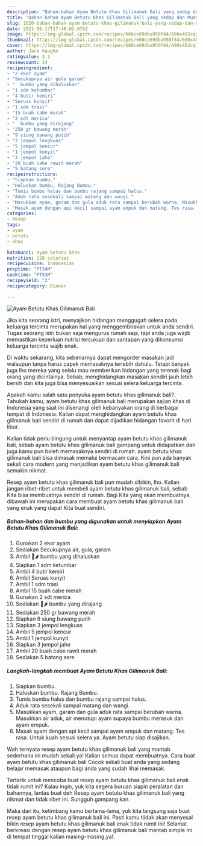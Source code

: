 ```yaml
---
description: "Bahan-bahan Ayam Betutu Khas Gilimanuk Bali yang sedap dan Mudah Dibuat"
title: "Bahan-bahan Ayam Betutu Khas Gilimanuk Bali yang sedap dan Mudah Dibuat"
slug: 1020-bahan-bahan-ayam-betutu-khas-gilimanuk-bali-yang-sedap-dan-mudah-dibuat
date: 2021-06-17T17:48:02.075Z
image: https://img-global.cpcdn.com/recipes/660ce69dba950f84/680x482cq70/ayam-betutu-khas-gilimanuk-bali-foto-resep-utama.jpg
thumbnail: https://img-global.cpcdn.com/recipes/660ce69dba950f84/680x482cq70/ayam-betutu-khas-gilimanuk-bali-foto-resep-utama.jpg
cover: https://img-global.cpcdn.com/recipes/660ce69dba950f84/680x482cq70/ayam-betutu-khas-gilimanuk-bali-foto-resep-utama.jpg
author: Jack Vaughn
ratingvalue: 3.1
reviewcount: 14
recipeingredient:
- "2 ekor ayam"
- "Secukupnya air gula garam"
- "  bumbu yang dihaluskan"
- "1 sdm ketumbar"
- "4 butir kemiri"
- "Seruas kunyit"
- "1 sdm trasi"
- "15 buah cabe merah"
- "2 sdt merica"
- "  bumbu yang dirajang"
- "250 gr bawang merah"
- "9 siung bawang putih"
- "3 jempol lengkuas"
- "5 jempol kencur"
- "1 jempol kunyit"
- "3 jempol jahe"
- "20 buah cabe rawit merah"
- "5 batang sere"
recipeinstructions:
- "Siapkan bumbu."
- "Haluskan bumbu. Rajang Bumbu."
- "Tumis bumbu halus dan bumbu rajang sampai halus."
- "Aduk rata sesekali sampai matang dan wangi."
- "Masukkan ayam, garam dan gula aduk rata sampai berubah warna. Masukkan air aduk, air menutupi ayam supaya bumbu merasuk dan ayam empuk."
- "Masak ayam dengan api kecil sampai ayam empuk dan matang. Tes rasa. Untuk kuah sesuai selera ya. Ayam betutu siap disajikan."
categories:
- Resep
tags:
- ayam
- betutu
- khas

katakunci: ayam betutu khas 
nutrition: 226 calories
recipecuisine: Indonesian
preptime: "PT34M"
cooktime: "PT53M"
recipeyield: "2"
recipecategory: Dinner

---
```



![Ayam Betutu Khas Gilimanuk Bali](https://img-global.cpcdn.com/recipes/660ce69dba950f84/680x482cq70/ayam-betutu-khas-gilimanuk-bali-foto-resep-utama.jpg)

Jika kita seorang istri, menyajikan hidangan menggugah selera pada keluarga tercinta merupakan hal yang menggembirakan untuk anda sendiri. Tugas seorang istri bukan saja mengurus rumah saja, tapi anda juga wajib memastikan keperluan nutrisi tercukupi dan santapan yang dikonsumsi keluarga tercinta wajib enak.

Di waktu  sekarang, kita sebenarnya dapat mengorder masakan jadi walaupun tanpa harus capek memasaknya terlebih dahulu. Tetapi banyak juga lho mereka yang selalu mau memberikan hidangan yang terenak bagi orang yang dicintainya. Sebab, menghidangkan masakan sendiri jauh lebih bersih dan kita juga bisa menyesuaikan sesuai selera keluarga tercinta. 



Apakah kamu salah satu penyuka ayam betutu khas gilimanuk bali?. Tahukah kamu, ayam betutu khas gilimanuk bali merupakan sajian khas di Indonesia yang saat ini disenangi oleh kebanyakan orang di berbagai tempat di Indonesia. Kalian dapat menghidangkan ayam betutu khas gilimanuk bali sendiri di rumah dan dapat dijadikan hidangan favorit di hari libur.

Kalian tidak perlu bingung untuk menyantap ayam betutu khas gilimanuk bali, sebab ayam betutu khas gilimanuk bali gampang untuk didapatkan dan juga kamu pun boleh memasaknya sendiri di rumah. ayam betutu khas gilimanuk bali bisa dimasak memalui bermacam cara. Kini pun ada banyak sekali cara modern yang menjadikan ayam betutu khas gilimanuk bali semakin nikmat.

Resep ayam betutu khas gilimanuk bali pun mudah dibikin, lho. Kalian jangan ribet-ribet untuk membeli ayam betutu khas gilimanuk bali, sebab Kita bisa membuatnya sendiri di rumah. Bagi Kita yang akan membuatnya, dibawah ini merupakan cara membuat ayam betutu khas gilimanuk bali yang enak yang dapat Kita buat sendiri.

<!--inarticleads1-->

##### Bahan-bahan dan bumbu yang digunakan untuk menyiapkan Ayam Betutu Khas Gilimanuk Bali:

1. Gunakan 2 ekor ayam
1. Sediakan Secukupnya air, gula, garam
1. Ambil  🧄🌶 bumbu yang dihaluskan
1. Siapkan 1 sdm ketumbar
1. Ambil 4 butir kemiri
1. Ambil Seruas kunyit
1. Ambil 1 sdm trasi
1. Ambil 15 buah cabe merah
1. Gunakan 2 sdt merica
1. Sediakan  🧄🌶 bumbu yang dirajang
1. Sediakan 250 gr bawang merah
1. Siapkan 9 siung bawang putih
1. Siapkan 3 jempol lengkuas
1. Ambil 5 jempol kencur
1. Ambil 1 jempol kunyit
1. Siapkan 3 jempol jahe
1. Ambil 20 buah cabe rawit merah
1. Sediakan 5 batang sere




<!--inarticleads2-->

##### Langkah-langkah membuat Ayam Betutu Khas Gilimanuk Bali:

1. Siapkan bumbu.
1. Haluskan bumbu. Rajang Bumbu.
1. Tumis bumbu halus dan bumbu rajang sampai halus.
1. Aduk rata sesekali sampai matang dan wangi.
1. Masukkan ayam, garam dan gula aduk rata sampai berubah warna. Masukkan air aduk, air menutupi ayam supaya bumbu merasuk dan ayam empuk.
1. Masak ayam dengan api kecil sampai ayam empuk dan matang. Tes rasa. Untuk kuah sesuai selera ya. Ayam betutu siap disajikan.




Wah ternyata resep ayam betutu khas gilimanuk bali yang mantab sederhana ini mudah sekali ya! Kalian semua dapat membuatnya. Cara buat ayam betutu khas gilimanuk bali Cocok sekali buat anda yang sedang belajar memasak ataupun bagi anda yang sudah lihai memasak.

Tertarik untuk mencoba buat resep ayam betutu khas gilimanuk bali enak tidak rumit ini? Kalau ingin, yuk kita segera buruan siapin peralatan dan bahannya, lantas buat deh Resep ayam betutu khas gilimanuk bali yang nikmat dan tidak ribet ini. Sungguh gampang kan. 

Maka dari itu, ketimbang kamu berlama-lama, yuk kita langsung saja buat resep ayam betutu khas gilimanuk bali ini. Pasti kamu tiidak akan menyesal bikin resep ayam betutu khas gilimanuk bali enak tidak rumit ini! Selamat berkreasi dengan resep ayam betutu khas gilimanuk bali mantab simple ini di tempat tinggal kalian masing-masing,ya!.

